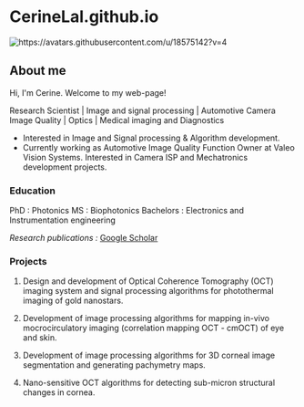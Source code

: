# CerineLal.github.io
<picture>
 <source media="(prefers-color-scheme: dark)" srcset="https://avatars.githubusercontent.com/u/18575142?v=4">
 <source media="(prefers-color-scheme: light)" srcset="https://avatars.githubusercontent.com/u/18575142?v=4">
 <img alt="https://avatars.githubusercontent.com/u/18575142?v=4" src="https://avatars.githubusercontent.com/u/18575142?v=4">
</picture>

## About me
Hi, I'm Cerine. Welcome to my web-page!

Research Scientist | Image and signal processing | Automotive Camera Image Quality | Optics | Medical imaging and Diagnostics

- Interested in Image and Signal processing & Algorithm development.
- Currently working as Automotive Image Quality Function Owner at Valeo Vision Systems. Interested in Camera ISP and 
  Mechatronics  development projects. 
 
### Education
PhD : Photonics
MS  : Biophotonics
Bachelors : Electronics and Instrumentation engineering

_Research publications :_ [Google Scholar](https://scholar.google.com/citations?user=4PBLiDIAAAAJ&hl=en)

### Projects
1. Design and development of Optical Coherence Tomography (OCT) imaging system and signal processing algorithms for photothermal imaging of gold nanostars.
   
2. Development of image processing algorithms for mapping in-vivo mocrocirculatory imaging (correlation mapping OCT - 
   cmOCT) of eye and skin.
   
3. Development of image processing algorithms for 3D corneal image segmentation and generating pachymetry maps.
   
4. Nano-sensitive OCT algorithms for detecting sub-micron structural changes in cornea.



